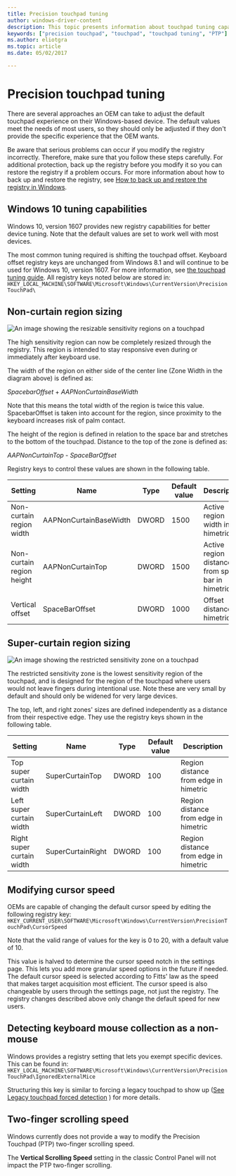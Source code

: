 ```yaml
---
title: Precision touchpad tuning
author: windows-driver-content
description: This topic presents information about touchpad tuning capabilities in Windows 10
keywords: ["precision touchpad", "touchpad", "touchpad tuning", "PTP"]
ms.author: eliotgra
ms.topic: article
ms.date: 05/02/2017

---
```


# Precision touchpad tuning

There are several approaches an OEM can take to adjust the default touchpad experience on their Windows-based device. The default values meet the needs of most users, so they should only be adjusted if they don't provide the specific experience that the OEM wants. 

Be aware that serious problems can occur if you modify the registry incorrectly. Therefore, make sure that you follow these steps carefully. For additional protection, back up the registry before you modify it so you can restore the registry if a problem occurs. For more information about how to back up and restore the registry, see [How to back up and restore the registry in Windows](https://support.microsoft.com/en-us/help/322756/how-to-back-up-and-restore-the-registry-in-windowshttps:/support.microsoft.com/en-us/help/322756/how-to-back-up-and-restore-the-registry-in-windows).

## Windows 10 tuning capabilities

Windows 10, version 1607 provides new registry capabilities for better device tuning. Note that the default values are set to work well with most devices. 

The most common tuning required is shifting the touchpad offset. Keyboard offset registry keys are unchanged from Windows 8.1 and will continue to be used for Windows 10, version 1607. For more information, see [the touchpad tuning guide](https://docs.microsoft.com/en-us/windows-hardware/design/component-guidelines/windows-precision-touchpad-device-integration). All registry keys noted below are stored in: `HKEY_LOCAL_MACHINE\SOFTWARE\Microsoft\Windows\CurrentVersion\PrecisionTouchPad\`

## Non-curtain region sizing
![An image showing the resizable sensitivity regions on a touchpad ](../images/non-curtain-region-sizing.png)

The high sensitivity region can now be completely resized through the registry. This region is intended to stay responsive even during or immediately after keyboard use. 

The width of the region on either side of the center line (Zone Width in the diagram above) is defined as:

*SpacebarOffset* + *AAPNonCurtainBaseWidth*

Note that this means the total width of the region is twice this value. SpacebarOffset is taken into account for the region, since proximity to the keyboard increases risk of palm contact. 

The height of the region is defined in relation to the space bar and stretches to the bottom of the touchpad. Distance to the top of the zone is defined as:

*AAPNonCurtainTop* - *SpaceBarOffset*

Registry keys to control these values are shown in the following table.

| Setting | Name | Type | Default value | Description |
| ---     | ---  | ---  | ---           | --- |
| Non-curtain region width | AAPNonCurtainBaseWidth | DWORD | 1500 | Active region width in himetric |
| Non-curtain region height | AAPNonCurtainTop | DWORD | 1500 | Active region distance from space bar in himetric |
| Vertical offset | SpaceBarOffset | DWORD | 1000 | Offset distance in himetric |

## Super-curtain region sizing

![An image showing the restricted sensitivity zone on a touchpad](../images/restricted-sensitivity-zone.png)

The restricted sensitivity zone is the lowest sensitivity region of the touchpad, and is designed for the region of the touchpad where users would not leave fingers during intentional use. Note these are very small by default and should only be widened for very large devices. 

The top, left, and right zones' sizes are defined independently as a distance from their respective edge. They use the registry keys shown in the following table. 

| Setting | Name | Type | Default value | Description |
| ---     | ---  | ---  | ---           | --- |
| Top super curtain width | SuperCurtainTop | DWORD | 100 | Region distance from edge in himetric |
| Left super curtain width | SuperCurtainLeft | DWORD | 100 | Region distance from edge in himetric |
| Right super curtain width | SuperCurtainRight | DWORD | 100 | Region distance from edge in himetric |

## Modifying cursor speed

OEMs are capable of changing the default cursor speed by editing the following registry key: `HKEY_CURRENT_USER\SOFTWARE\Microsoft\Windows\CurrentVersion\PrecisionTouchPad\CursorSpeed`

Note that the valid range of values for the key is 0 to 20, with a default value of 10. 

This value is halved to determine the cursor speed notch in the settings page. This lets you add more granular speed options in the future if needed. The default cursor speed is selected according to Fitts' law as the speed that makes target acquisition most efficient. The cursor speed is also changeable by users through the settings page, not just the registry. The registry changes described above only change the default speed for new users.  

## Detecting keyboard mouse collection as a non-mouse

Windows provides a registry setting that lets you exempt specific devices. This can be found in: `HKEY_LOCAL_MACHINE\SOFTWARE\Microsoft\Windows\CurrentVersion\PrecisionTouchPad\IgnoredExternalMice`

Structuring this key is similar to forcing a legacy touchpad to show up ([See Legacy touchpad forced detection](https://docs.microsoft.com/en-us/windows-hardware/design/component-guidelines/windows-legacy-touchpad-forced-detection) ) for more details.  

## Two-finger scrolling speed

Windows currently does not provide a way to modify the Precision Touchpad (PTP) two-finger scrolling speed. 

The **Vertical Scrolling Speed** setting in the classic Control Panel will not impact the PTP two-finger scrolling.